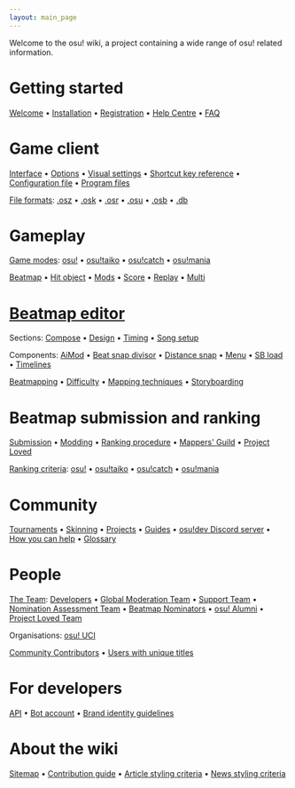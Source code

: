 ```yaml
---
layout: main_page
---
```


<!-- Do not add any empty lines inside this div. -->

<div class="wiki-main-page__blurb">
Welcome to the osu! wiki, a project containing a wide range of osu! related information.
</div>

<div class="wiki-main-page__panels">
<div class="wiki-main-page-panel wiki-main-page-panel--full">

# Getting started

[Welcome](/wiki/Welcome) • [Installation](/wiki/Installation) • [Registration](/wiki/Registration) • [Help Centre](/wiki/Help_Centre) • [FAQ](/wiki/FAQ)

</div>
<div class="wiki-main-page-panel">

# Game client

[Interface](/wiki/Interface) • [Options](/wiki/Options) • [Visual settings](/wiki/Visual_Settings) • [Shortcut key reference](/wiki/Shortcut_key_reference) • [Configuration file](/wiki/osu!_Program_Files/User_Configuration_File) • [Program files](/wiki/osu!_Program_Files)

[File formats](/wiki/osu!_File_Formats): [.osz](/wiki/osu!_File_Formats/Osz_(file_format)) • [.osk](/wiki/osu!_File_Formats/Osk_(file_format)) • [.osr](/wiki/osu!_File_Formats/Osr_(file_format)) • [.osu](/wiki/osu!_File_Formats/Osu_(file_format)) • [.osb](/wiki/osu!_File_Formats/Osb_(file_format)) • [.db](/wiki/osu!_File_Formats/Db_(file_format))

</div>
<div class="wiki-main-page-panel">

# Gameplay

[Game modes](/wiki/Game_mode): [osu!](/wiki/Game_mode/osu!) • [osu!taiko](/wiki/Game_mode/osu!taiko) • [osu!catch](/wiki/Game_mode/osu!catch) • [osu!mania](/wiki/Game_mode/osu!mania)

[Beatmap](/wiki/Beatmap) • [Hit object](/wiki/Hit_object) • [Mods](/wiki/Game_modifier) • [Score](/wiki/Score) • [Replay](/wiki/Replay) • [Multi](/wiki/Multi)

</div>
<div class="wiki-main-page-panel">

# [Beatmap editor](/wiki/Beatmap_Editor)

Sections: [Compose](/wiki/Beatmap_Editor/Compose) • [Design](/wiki/Beatmap_Editor/Design) • [Timing](/wiki/Beatmap_Editor/Timing) • [Song setup](/wiki/Beatmap_Editor/Song_Setup)

Components: [AiMod](/wiki/Beatmap_Editor/AiMod) • [Beat snap divisor](/wiki/Beatmap_Editor/Beat_Snap_Divisor) • [Distance snap](/wiki/Beatmap_Editor/Distance_Snap) • [Menu](/wiki/Beatmap_Editor/Menu) • [SB load](/wiki/Beatmap_Editor/SB_Load) • [Timelines](/wiki/Beatmap_Editor/Timelines)

[Beatmapping](/wiki/Beatmapping) • [Difficulty](/wiki/Beatmap/Difficulty) • [Mapping techniques](/wiki/Mapping_Techniques) • [Storyboarding](/wiki/Storyboarding)

</div>
<div class="wiki-main-page-panel">

# Beatmap submission and ranking

[Submission](/wiki/Submission) • [Modding](/wiki/Modding) • [Ranking procedure](/wiki/Beatmap_ranking_procedure) • [Mappers' Guild](/wiki/Mappers_Guild) • [Project Loved](/wiki/Project_Loved)

[Ranking criteria](/wiki/Ranking_Criteria): [osu!](/wiki/Ranking_Criteria/osu!) • [osu!taiko](/wiki/Ranking_Criteria/osu!taiko) • [osu!catch](/wiki/Ranking_Criteria/osu!catch) • [osu!mania](/wiki/Ranking_Criteria/osu!mania)

</div>
<div class="wiki-main-page-panel">

# Community

[Tournaments](/wiki/Tournaments) • [Skinning](/wiki/Skinning) • [Projects](/wiki/Projects) • [Guides](/wiki/Guides) • [osu!dev Discord server](/wiki/osu!dev_Discord_server) • [How you can help](/wiki/How_You_Can_Help!) • [Glossary](/wiki/Glossary)

</div>
<div class="wiki-main-page-panel">

# People

[The Team](/wiki/People/The_Team): [Developers](/wiki/People/The_Team/Developers) • [Global Moderation Team](/wiki/People/The_Team/Global_Moderation_Team) • [Support Team](/wiki/People/The_Team/Support_Team) • [Nomination Assessment Team](/wiki/People/The_Team/Nomination_Assessment_Team) • [Beatmap Nominators](/wiki/People/The_Team/Beatmap_Nominators) • [osu! Alumni](/wiki/People/The_Team/osu!_Alumni) • [Project Loved Team](/wiki/People/The_Team/Project_Loved_Team)

Organisations: [osu! UCI](/wiki/Organisations/osu!_UCI)

[Community Contributors](/wiki/People/Community_Contributors) • [Users with unique titles](/wiki/People/Users_with_unique_titles)

</div>
<div class="wiki-main-page-panel">

# For developers

[API](/wiki/osu!api) • [Bot account](/wiki/Bot_account) • [Brand identity guidelines](/wiki/Brand_identity_guidelines)

</div>
<div class="wiki-main-page-panel">

# About the wiki

[Sitemap](/wiki/Sitemap) • [Contribution guide](/wiki/osu!_wiki_Contribution_Guide) • [Article styling criteria](/wiki/Article_Styling_Criteria) • [News styling criteria](/wiki/News_Styling_Criteria)

</div>
</div>
